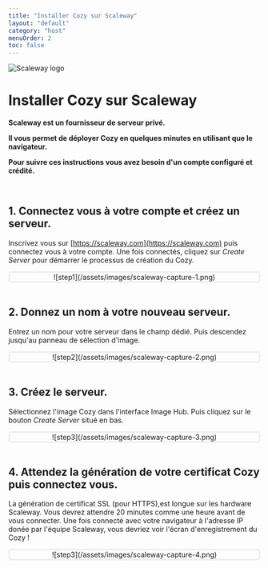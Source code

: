 ```yaml
---
title: "Installer Cozy sur Scaleway"
layout: "default"
category: "host"
menuOrder: 2
toc: false
---
```



<div class="install-inner-logo">
<img alt="Scaleway logo" src="/assets/images/host/scaleway-logo.svg">
</div>

# Installer Cozy sur Scaleway

**Scaleway est un fournisseur de serveur privé.**

**Il vous permet de déployer Cozy en quelques minutes en utilisant que le
navigateur.**

**Pour suivre ces instructions vous avez besoin d'un compte configuré et
crédité.**

<br>

## 1. Connectez vous à votre compte et créez un serveur.

Inscrivez vous sur [https://scaleway.com](https://scaleway.com) puis connectez
vous à votre compte. Une fois connectés, cliquez sur *Create Server* pour
démarrer le processus de création du Cozy.

<div style="border: 3px solid #eee; text-align: center; border-radius: 5px">
![step1](/assets/images/scaleway-capture-1.png)
</div>


<br>

## 2. Donnez un nom à votre nouveau serveur.

Entrez un nom pour votre serveur dans le champ dédié. Puis descendez jusqu'au
panneau de sélection d'image.

<div style="border: 3px solid #eee; text-align: center; border-radius: 5px">
![step2](/assets/images/scaleway-capture-2.png)
</div>

<br>

## 3. Créez le serveur.

Sélectionnez l'image Cozy dans l'interface Image Hub. Puis cliquez sur le
bouton *Create Server* situé en bas.

<div style="border: 3px solid #eee; text-align: center; border-radius: 5px">
![step3](/assets/images/scaleway-capture-3.png)
</div>

<br>

## 4. Attendez la génération de votre certificat Cozy puis connectez vous.

La génération de certificat SSL (pour HTTPS),est longue sur les hardware
Scaleway. Vous devrez attendre 20 minutes comme une heure avant de vous
connecter. Une fois connecté avec votre navigateur à l'adresse IP donée par
l'équipe Scaleway, vous devriez voir l'écran d'enregistrement du Cozy !

<div style="border: 3px solid #eee; text-align: center; border-radius: 5px">
![step3](/assets/images/scaleway-capture-4.png)
</div>

